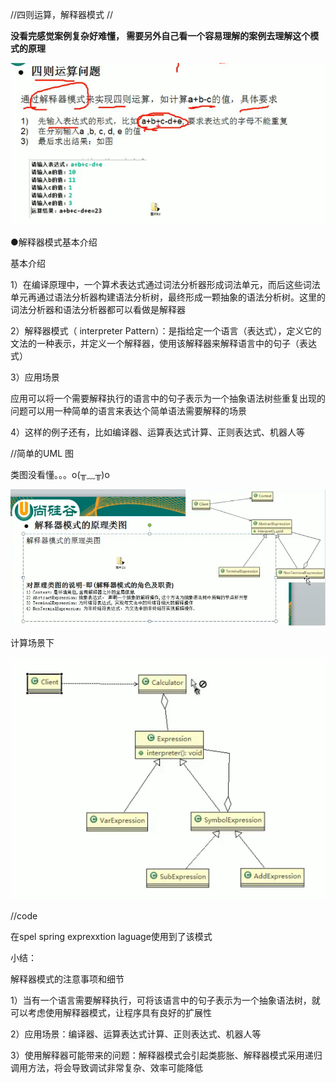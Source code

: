 //四则运算，解释器模式 //

**没看完感觉案例复杂好难懂， 需要另外自己看一个容易理解的案例去理解这个模式的原理**

![img](_assets/解释器模式/1606967543533-a0c78f06-1d5f-4733-9b69-c5cac881a94b.png)



●解释器模式基本介绍

基本介绍

1）在编译原理中，一个算术表达式通过词法分析器形成词法单元，而后这些词法单元再通过语法分析器构建语法分析树，最终形成一颗抽象的语法分析树。这里的词法分析器和语法分析器都可以看做是解释器

2）解释器模式（ interpreter Pattern）：是指给定一个语言（表达式），定义它的文法的一种表示，并定义一个解释器，使用该解释器来解释语言中的句子（表达式）

3）应用场景

应用可以将一个需要解释执行的语言中的句子表示为一个抽象语法树些重复出现的问题可以用一种简单的语言来表达个简单语法需要解释的场景

4）这样的例子还有，比如编译器、运算表达式计算、正则表达式、机器人等



//简单的UML 图

类图没看懂。。。o(╥﹏╥)o

![img](_assets/解释器模式/1606980881300-23f24228-12a1-4a61-a3a7-157af0e13cc7.png)



计算场景下

![img](_assets/解释器模式/1606981113981-5480d050-6d39-4b77-9d3c-82020b7277f4.png)

//code



在spel spring exprexxtion laguage使用到了该模式





小结：



解释器模式的注意事项和细节

1）当有一个语言需要解释执行，可将该语言中的句子表示为一个抽象语法树，就可以考虑使用解释器模式，让程序具有良好的扩展性

2）应用场景：编译器、运算表达式计算、正则表达式、机器人等

3）使用解释器可能带来的问题：解释器模式会引起类膨胀、解释器模式采用递归调用方法，将会导致调试非常复杂、效率可能降低